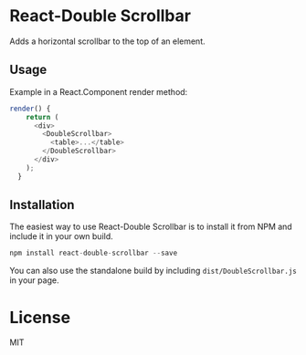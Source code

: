 React-Double Scrollbar
======================
Adds a horizontal scrollbar to the top of an element.

## Usage
Example in a React.Component render method:

```javascript
render() {
    return (
      <div>
        <DoubleScrollbar>
          <table>...</table>
        </DoubleScrollbar>
      </div>
    );
  }
```

## Installation

The easiest way to use React-Double Scrollbar is to install it from NPM and include it in your own build.

```javascript
npm install react-double-scrollbar --save
```

You can also use the standalone build by including `dist/DoubleScrollbar.js` in your page.

# License

MIT
